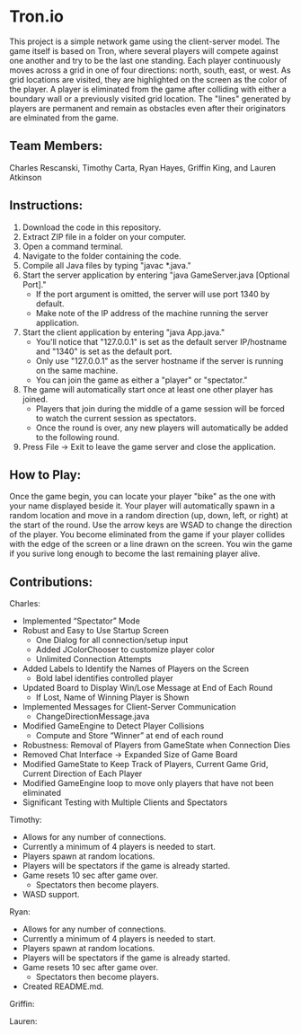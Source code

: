 # Tron.io

This project is a simple network game using the client-server model.
The game itself is based on Tron, where several players will compete
against one another and try to be the last one standing.  Each player continuously 
moves across a grid in one of four directions: north, south, east, or west.  As grid
locations are visited, they are highlighted on the screen as the color of the player.  A player
is eliminated from the game after colliding with either a boundary wall or a previously visited
grid location.  The "lines" generated by players are permanent and remain as obstacles even after
their originators are elminated from the game.  

## Team Members:

Charles Rescanski, Timothy Carta, Ryan Hayes, Griffin King, and Lauren Atkinson

## Instructions:

1. Download the code in this repository.
2. Extract ZIP file in a folder on your computer.
3. Open a command terminal.
4. Navigate to the folder containing the code.
5. Compile all Java files by typing "javac \*.java."
6. Start the server application by entering "java GameServer.java [Optional Port]."
   - If the port argument is omitted, the server will use port 1340 by default.
   - Make note of the IP address of the machine running the server application.
7. Start the client application by entering "java App.java."
   - You'll notice that "127.0.0.1" is set as the default server IP/hostname and "1340" is set as the default port.
   - Only use "127.0.0.1" as the server hostname if the server is running on the same machine.
   - You can join the game as either a "player" or "spectator."
8. The game will automatically start once at least one other player has joined.
   - Players that join during the middle of a game session will be forced to watch the current session as spectators.
   - Once the round is over, any new players will automatically be added to the following round.
9. Press File -> Exit to leave the game server and close the application.

## How to Play:
 Once the game begin, you can locate your player "bike" as the one with your name displayed beside it.  Your player 
 will automatically spawn in a random location and move in a random direction (up, down, left, or right) at the start 
 of the round.  Use the arrow keys are WSAD to change the direction of the player.  You become eliminated from the game 
 if your player collides with the edge of the screen or a line drawn on the screen.  You win the game if you surive
 long enough to become the last remaining player alive.  

## Contributions:

Charles:
* Implemented “Spectator” Mode
* Robust and Easy to Use Startup Screen
   - One Dialog for all connection/setup input
   - Added JColorChooser to customize player color
   - Unlimited Connection Attempts 
* Added Labels to Identify the Names of Players on the Screen
   - Bold label identifies controlled player
* Updated Board to Display Win/Lose Message at End of Each Round
   - If Lost, Name of Winning Player is Shown
* Implemented Messages for Client-Server Communication
   - ChangeDirectionMessage.java
* Modified GameEngine to Detect Player Collisions
   - Compute and Store “Winner” at end of each round
* Robustness: Removal of Players from GameState when Connection Dies
* Removed Chat Interface -> Expanded Size of Game Board
* Modified GameState to Keep Track of Players, Current Game Grid, Current Direction of Each Player
* Modified GameEngine loop to move only players that have not been eliminated
* Significant Testing with Multiple Clients and Spectators


Timothy:
* Allows for any number of connections.
* Currently a minimum of 4 players is needed to start.
* Players spawn at random locations.
* Players will be spectators if the game is already started.
* Game resets 10 sec after game over.
  * Spectators then become players.
* WASD support.

Ryan: 
* Allows for any number of connections.
* Currently a minimum of 4 players is needed to start.
* Players spawn at random locations.
* Players will be spectators if the game is already started.
* Game resets 10 sec after game over.
  * Spectators then become players.
* Created README.md.

Griffin:

Lauren:
